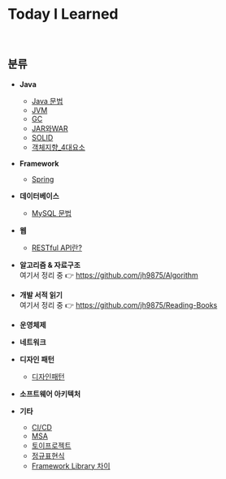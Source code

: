 Today I Learned
===

<br>

## 분류

- **Java**
  - [Java 문법](Java/Java_문법_Contents.md)
  - [JVM](Java/JVM.md)
  - [GC](Java/GC.md)
  - [JAR와WAR](Java/JAR와WAR.md)
  - [SOLID](Java/SOLID.md)
  - [객체지향_4대요소](Java/객체지향_4대요소.md)

- **Framework**
  - [Spring](Framework/Spring_Contents.md)

- **데이터베이스**
  - [MySQL 문법](Database/MySQL_문법_Contents.md)
  
- **웹**
  - [RESTful API란?](Web/restful_api.md)
  
- **알고리즘 & 자료구조** <br>
  여기서 정리 중 👉 https://github.com/jh9875/Algorithm

- **개발 서적 읽기** <br>
  여기서 정리 중 👉 https://github.com/jh9875/Reading-Books

- **운영체제**
- **네트워크**
- **디자인 패턴**
  - [디자인패턴](Design_pattern/디자인패턴.md)
- **소프트웨어 아키텍처**
- **기타**
  - [CI/CD](Etc/CI_CD.md)
  - [MSA](Etc/MSA.md)
  - [토이프로젝트](Etc/토이프로젝트.md)
  - [정규표현식](Etc/정규표현식.md)
  - [Framework Library 차이](Etc/Framework_Library_차이.md)


